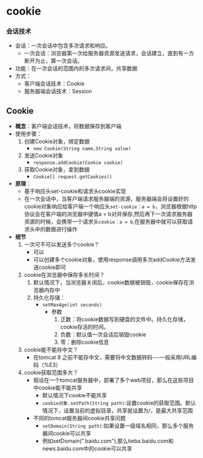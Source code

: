 # cookie




### 会话技术

- 会话：一次会话中包含多次请求和响应。
  - 一次会话：浏览器第一次给服务器资源发送请求，会话建立，直到有一方断开为止，算一次会话。
- 功能：在一次会话的范围内的多次请求间，共享数据
- 方式：
  - 客户端会话技术：Cookie
  - 服务器端会话技术：Session



## Cookie

- **概念**：客户端会话技术，将数据保存到客户端
- 使用步骤：
  1. 创建Cookie对象，绑定数据
     - `new Cookie(String name,String value)`
  2. 发送Cookie对象
     - `response.addCookie(Cookie cookie)`
  3. 获取Cookie对象，拿到数据
     - `Cookie[] request.getCookies()`
- **原理**：
  - 基于响应头set-cookie和请求头cookie实现
  - 在一次会话中，当客户端请求服务器端的资源，服务器端会将设置好的cookie对象响应给客户端一个响应头`set-cookie：a = b`，浏览器根据http协议会在客户端的浏览器中键值a = b对并保存,然后再下一次请求服务器资源的时候，会携带一个请求头`cookie：a = b`,在服务器中就可以获取请求头中的数据进行操作
- **细节**
  1. 一次可不可以发送多个cookie？
     - 可以
     - 可以创建多个cookie对象，使用response调用多次addCookie方法发送cookie即可
  2. cookie在浏览器中保存多长时间？
     1. 默认情况下，当浏览器关闭后，cookie数据被销毁，cookie保存在浏览器内存中
     2. 持久化存储：
        - `setMaxAge(int seconds)`
          - 参数
            1. 正数：将cookie数据写到硬盘的文件中。持久化存储，cookie存活的时间。
            2. 负数：默认值一次会话后销毁cookie
            3. 零：删除cookie信息
  3. cookie能不能存中文？
     - 在tomcat 8 之前不能存中文，需要将中文数据转码---一般采用URL编码（%E3）
  4. cookie获取范围多大？
     - 假设在一个tomcat服务器中，部署了多个web项目，那么在这些项目中cookie能不能共享
       - 默认情况下cookie不能共享
       - `cookie对象.setPath(String path)`:设置cookie的获取范围。默认情况下，设置当前的虚拟目录，共享就设置为/，是最大共享范围
     - 不同的tomcat服务器间cookie共享问题
       - `setDomain(String path)`:如果设置一级域名相同，那么多个服务器间cookie可以共享
       - 例如setDomain(".baidu.com"),那么tieba.baidu.com和news.baidu.com中的cookie可以共享
